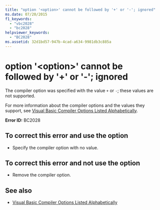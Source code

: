```yaml
---
title: "option '<option>' cannot be followed by '+' or '-'; ignored"
ms.date: 07/20/2015
f1_keywords: 
  - "vbc2028"
  - "bc2028"
helpviewer_keywords: 
  - "BC2028"
ms.assetid: 32d1bd57-947b-4cad-a634-9981db3c885a
---
```

# option '\<option>' cannot be followed by '+' or '-'; ignored
The compiler option was specified with the value `+` or `-`; these values are not supported.  
  
 For more information about the compiler options and the values they support, see [Visual Basic Compiler Options Listed Alphabetically](../reference/command-line-compiler/compiler-options-listed-alphabetically.md).  
  
 **Error ID:** BC2028  
  
## To correct this error and use the option  
  
- Specify the compiler option with no value.  
  
## To correct this error and not use the option  
  
- Remove the compiler option.  
  
## See also

- [Visual Basic Compiler Options Listed Alphabetically](../reference/command-line-compiler/compiler-options-listed-alphabetically.md)

